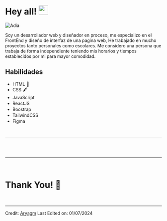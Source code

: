 # Hey all! <img src= "https://media2.giphy.com/media/Lm5hxmmI6ucOQGfjKj/giphy.gif?cid=6c09b952o9xti0m387z597k2xqipch3qmqjydym98oef87ve&rid=giphy.gif&ct=s" width= "30" height= "30"> 


![Adia](https://github.com/Reledlatice1/Reledlatice1/assets/132579391/501c4bf4-e939-4177-bbcc-d31b0135cae8)

Soy un desarrollador web y diseñador en proceso, me especializo en el FrontEnd y diseño de interfaz de una pagina web, He trabajado en mucho proyectos tanto personales como escolares. Me considero una persona que trabaja de forma independiente teniendo mis horarios y tiempos establecidos por mi para mayor comodidad.


## **Habilidades**

  - HTML 📄
  - CSS 🖋️
  - JavaScript <img style="width:1rem" src="https://cdn.iconscout.com/icon/free/png-256/javascript-2752148-2284965.png"/>
  - ReactJS   <img style="width:1rem" src="https://cdn.iconscout.com/icon/free/png-256/logo-1889531-1597591.png?f=webp&w=256"/>
  - Boostrap <img style="width:1rem" src="" />
  - TailwindCSS <img style="width:1rem" src="https://upload.wikimedia.org/wikipedia/commons/thumb/d/d5/Tailwind_CSS_Logo.svg/1024px-Tailwind_CSS_Logo.svg.png" />
  - Figma <img style="width:1rem" src="https://cdn-icons-png.flaticon.com/512/5968/5968705.png" />
  

<Br>
<hr>
<Br>
<!--<h1>Mis proyectos personales y escolares 🎨</h1>
<Br>-->
  
<!--[![ReadMe Card](https://github-readme-stats.vercel.app/api/pin/?username=Aryagm&repo=California_Housing_Prices)](https://github.com/Aryagm/California_Housing_Prices)-->

  
<Br>
<hr>
<Br>
<h1>Thank You! 🤵 </h1>
<Br>

------
  
Credit: [Aryagm](https://github.com/Aryagm)
Last Edited on: 01/07/2024
